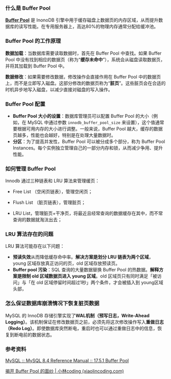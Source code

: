 ### 什么是 Buffer Pool 

[**Buffer Pool**](https://dev.mysql.com/doc/refman/8.4/en/innodb-buffer-pool.html) 是 InonoDB 引擎中用于缓存磁盘上数据页的内存区域，从而提升数据库的读写性能。在专用服务器上，高达80%的物理内存通常分配给缓冲池。





### Buffer Pool 的工作原理

**数据加载**：当数据库需要读取数据时，首先在 Buffer Pool 中查找。如果 Buffer Pool 中没有找到相应的数据页（称为“**缓存未命中**”），系统会从磁盘读取数据页，并将其加载到 Buffer Pool 中。

**数据修改**：如果需要修改数据，修改操作会直接作用在 Buffer Pool 中的数据页上，而不是立即写入磁盘。这部分修改的数据页称为“**脏页**”。这些脏页会在合适的时机异步地写入磁盘，以减少直接对磁盘的写入操作。





### Buffer Pool 配置

- **Buffer Pool 大小的设置**：数据库管理员可以配置 Buffer Pool 的大小（例如，在 MySQL 中通过参数 `innodb_buffer_pool_size` 来设置），这个值通常要根据可用内存的大小进行调整。一般来说，Buffer Pool 越大，缓存的数据页越多，性能也会越好，特别是在处理大量数据时。
- **分区**：为了提高并发性，Buffer Pool 可以被分成多个部分，称为 Buffer Pool Instances。每个实例独立管理自己的一部分内存和锁，从而减少争用、提升性能。





### 如何管理 Buffer Pool

Innodb 通过三种链表和 LRU 算法来管理缓页：

- Free List （空闲页链表），管理空闲页；

- Flush List （脏页链表），管理脏页；
- LRU List，管理脏页+干净页，将最近且经常查询的数据缓存在其中，而不常查询的数据就淘汰出去；





### LRU 算法存在的问题

LRU 算法可能存在以下问题：

- **预读失效**从而降低缓存命中率。**解决方案是划分 LRU 链表为两个区域**， young 区域存放真正访问的页，old 区域存放预读页。
- **Buffer pool 污染**：SQL 查询的大量数据替换 Buffer Pool 的热数据。**解释方案是限制 old 区域数据页进入 young 区域**。old 区域页只有同时满足「被访问」与「在 old 区域停留时间超过1秒」两个条件，才会被插入到 young区域头部，





### 怎么保证数据库崩溃情况下恢复脏页数据

MySQL 的 InnoDB 存储引擎实现了**WAL机制（预写日志，Write-Ahead Logging）**。该机制保证在修改数据页之前，必须先将这次修改操作写入**重做日志（Redo Log）**。即使数据库突然断电，重启时也可以通过重做日志中的信息，恢复到断电前的数据状态。







### 参考资料

[MySQL :: MySQL 8.4 Reference Manual :: 17.5.1 Buffer Pool](https://dev.mysql.com/doc/refman/8.4/en/innodb-buffer-pool.html)

[揭开 Buffer Pool 的面纱 | 小林coding (xiaolincoding.com)](https://xiaolincoding.com/mysql/buffer_pool/buffer_pool.html#为什么要有-buffer-pool)